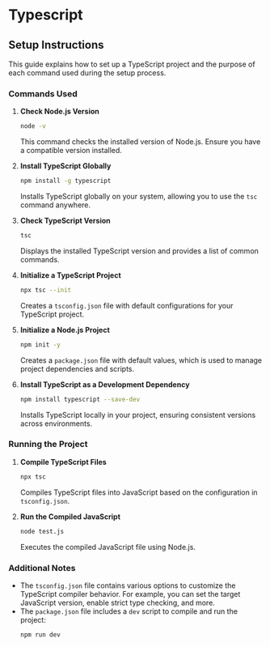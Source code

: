 # Typescript

## Setup Instructions

This guide explains how to set up a TypeScript project and the purpose of each command used during the setup process.

### Commands Used

1. **Check Node.js Version**
   ```bash
   node -v
   ```
   This command checks the installed version of Node.js. Ensure you have a compatible version installed.

2. **Install TypeScript Globally**
   ```bash
   npm install -g typescript
   ```
   Installs TypeScript globally on your system, allowing you to use the `tsc` command anywhere.

3. **Check TypeScript Version**
   ```bash
   tsc
   ```
   Displays the installed TypeScript version and provides a list of common commands.

4. **Initialize a TypeScript Project**
   ```bash
   npx tsc --init
   ```
   Creates a `tsconfig.json` file with default configurations for your TypeScript project.

5. **Initialize a Node.js Project**
   ```bash
   npm init -y
   ```
   Creates a `package.json` file with default values, which is used to manage project dependencies and scripts.

6. **Install TypeScript as a Development Dependency**
   ```bash
   npm install typescript --save-dev
   ```
   Installs TypeScript locally in your project, ensuring consistent versions across environments.

### Running the Project

1. **Compile TypeScript Files**
   ```bash
   npx tsc
   ```
   Compiles TypeScript files into JavaScript based on the configuration in `tsconfig.json`.

2. **Run the Compiled JavaScript**
   ```bash
   node test.js
   ```
   Executes the compiled JavaScript file using Node.js.

### Additional Notes

- The `tsconfig.json` file contains various options to customize the TypeScript compiler behavior. For example, you can set the target JavaScript version, enable strict type checking, and more.
- The `package.json` file includes a `dev` script to compile and run the project:
  ```bash
  npm run dev
  ```
